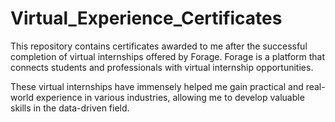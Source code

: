 # Virtual_Experience_Certificates

This repository contains certificates awarded to me after the successful completion of virtual internships offered by Forage. Forage is a platform that connects students and professionals with virtual internship opportunities.

These virtual internships have immensely helped me gain practical and real-world experience in various industries, allowing me to develop valuable skills in the data-driven field.
